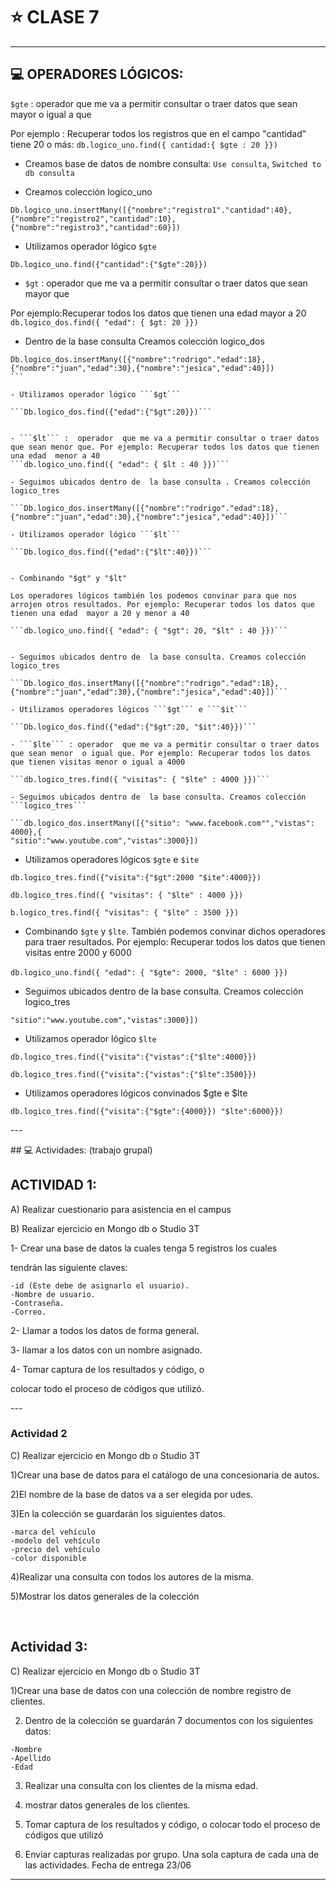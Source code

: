 # :star: CLASE 7

---

## :computer: OPERADORES LÓGICOS:


```$gte``` : operador  que me va a permitir consultar o traer datos que sean   mayor o igual a que 

Por ejemplo : Recuperar todos los registros que en el campo "cantidad" tiene 20 o más​: ```db.logico_uno.find({ cantidad:{ $gte : 20 }})```


- Creamos base de datos de nombre consulta​: ```Use consulta```, ```Switched to  db consulta​```

- Creamos colección logico_uno​
```
Db.logico_uno.insertMany([{"nombre":"registro1"."cantidad":40},{"nombre":"registro2","cantidad":10},{"nombre":"registro3","cantidad":60}])​
```

- Utilizamos operador lógico ```$gte​```
```
Db.logico_uno.find({"cantidad":{"$gte":20}})​
```


- ```$gt``` : operador  que me va a permitir consultar o traer datos  que sean mayor que​​

Por ejemplo:​Recuperar todos los datos que tienen una edad  mayor a 20​ ```db.logico_dos.find({ "edad": { $gt: 20 }})```


- Dentro de la base consulta ​Creamos colección logico_dos​
```
Db.logico_dos.insertMany([{"nombre":"rodrigo"."edad":18},{"nombre":"juan","edad":30},{"nombre":"jesica","edad":40}])
​```

- Utilizamos operador lógico ```$gt```
​
```Db.logico_dos.find({"edad":{"$gt":20}})```
​

- ```$lt``` :  operador  que me va a permitir consultar o traer datos que sean menor que.​ Por ejemplo:​ Recuperar todos los datos que tienen una edad  menor a 40​
```db.logico_uno.find({ "edad": { $lt : 40 }})​```

- Seguimos ubicados dentro de  la base consulta . Creamos colección logico_tres​

```Db.logico_dos.insertMany([{"nombre":"rodrigo"."edad":18},{"nombre":"juan","edad":30},{"nombre":"jesica","edad":40}])​```

- Utilizamos operador lógico ```$lt```​

```Db.logico_dos.find({"edad":{"$lt":40}})​```


- Combinando "$gt" y "$lt"​

Los operadores lógicos también los podemos convinar para que nos arrojen otros resultados.​ Por ejemplo:​ Recuperar todos los datos que tienen una edad  mayor a 20 y menor a 40​

```db.logico_uno.find({ "edad": { "$gt": 20, "$lt" : 40 }})```


- Seguimos ubicados dentro de  la base consulta. Creamos colección logico_tres​

```Db.logico_dos.insertMany([{"nombre":"rodrigo"."edad":18},{"nombre":"juan","edad":30},{"nombre":"jesica","edad":40}])​```

- Utilizamos operadores lógicos ```$gt``` e ```$it```​

```Db.logico_dos.find({"edad":{"$gt":20, "$it":40}})​```

- ```$lte``` : operador  que me va a permitir consultar o traer datos que sean menor  o igual que​. Por ejemplo:​ Recuperar todos los datos que tienen visitas menor o igual a 4000​

```db.logico_tres.find({ "visitas": { "$lte" : 4000 }})```

​- Seguimos ubicados dentro de  la base consulta. Creamos colección ```logico_tres​```

```db.logico_dos.insertMany([{"sitio": "www.facebook.com"","vistas": 4000},{​
"sitio":"www.youtube.com","vistas":3000}])​
```

- Utilizamos operadores lógicos ```$gte``` e ```$ite​```

```db.logico_tres.find({"visita":{"$gt":2000 "$ite":4000}})​```

```db.logico_tres.find({ "visitas": { "$lte" : 4000 }})​```

```b.logico_tres.find({ "visitas": { "$lte" : 3500 }})​```



- Combinando ```$gte``` y ```$lte```. También podemos convinar dichos operadores para traer resultados​. Por ejemplo:  Recuperar todos los datos que tienen visitas entre 2000 y 6000​

​```db.logico_uno.find({ "edad": { "$gte": 2000, "$lte" : 6000 }})​```


- Seguimos ubicados dentro de  la base consulta. Creamos colección logico_tres​

```db.logico_dos.insertMany([{"sitio": "www.facebook.com"","vistas": 4000},{​
"sitio":"www.youtube.com","vistas":3000}])​
```

- Utilizamos operador lógico ```$lte​```

```db.logico_tres.find({"visita":{"vistas":{"$lte":4000}})​```

```db.logico_tres.find({"visita":{"vistas":{"$lte":3500}})​```

- Utilizamos operadores lógicos convinados $gte e $lte​

```db.logico_tres.find({"visita":{"$gte":{4000}}) "$lte":6000}})​```

​---

​## :computer: Actividades: (trabajo grupal)​

## ACTIVIDAD 1:​

A) Realizar cuestionario para asistencia en el campus​

B) Realizar ejercicio en Mongo db o Studio 3T​

1- Crear una base de datos la cuales tenga 5 registros los cuales​

tendrán las siguiente claves:​

```
-id (Este debe de asignarlo el usuario).​
-Nombre de usuario.​
-Contraseña.​
-Correo.​
```

 2- Llamar a todos los datos de forma general.​

 3- llamar a los datos con un nombre asignado.​

 4- Tomar captura de los resultados y código, o​

colocar todo el proceso de códigos que utilizó.

​---

### Actividad 2​

C) Realizar ejercicio en Mongo db o Studio 3T​

1)Crear una base de datos   para el catálogo de una concesionaria de autos.​

2)El nombre de la base de datos  va a ser elegida por udes.​

3)En la colección se guardarán  los siguientes datos.​

```
-marca del vehículo​
-modelo del vehículo​
-precio del vehículo​
-color disponible​
```

4)Realizar una consulta con todos los autores de la misma.​

5)Mostrar los datos generales de la colección​

​

## Actividad 3:​

C) Realizar ejercicio en Mongo db o Studio 3T​

1)Crear una base de datos con una colección de nombre registro de clientes.​

2) Dentro de la colección se guardarán 7 documentos con los siguientes datos:​

```
-Nombre​
-Apellido​
-Edad​
```

3)  Realizar una consulta con los clientes de la misma edad.​

4) mostrar datos generales de los clientes.​

5)  Tomar captura de los resultados y código, o​ colocar todo el proceso de códigos que utilizó ​

6) Enviar capturas realizadas por grupo. Una sola captura de cada una de las actividades. Fecha de entrega 23/06

---
